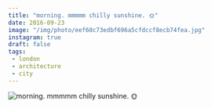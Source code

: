 ```yaml
---
title: "morning. mmmmm chilly sunshine. 🌞"
date: 2016-09-23
image: "/img/photo/eef60c73edbf696a5cfdccf8ecb74fea.jpg"
instagram: true
draft: false
tags:
 - london
 - architecture
 - city
---
```


![morning. mmmmm chilly sunshine. 🌞](/img/photo/eef60c73edbf696a5cfdccf8ecb74fea.jpg)
